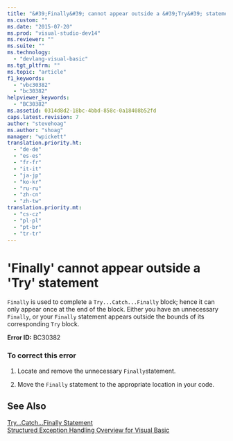 ```yaml
---
title: "&#39;Finally&#39; cannot appear outside a &#39;Try&#39; statement | Microsoft Docs"
ms.custom: ""
ms.date: "2015-07-20"
ms.prod: "visual-studio-dev14"
ms.reviewer: ""
ms.suite: ""
ms.technology: 
  - "devlang-visual-basic"
ms.tgt_pltfrm: ""
ms.topic: "article"
f1_keywords: 
  - "vbc30382"
  - "bc30382"
helpviewer_keywords: 
  - "BC30382"
ms.assetid: 0314d8d2-18bc-4bbd-858c-0a18408b52fd
caps.latest.revision: 7
author: "stevehoag"
ms.author: "shoag"
manager: "wpickett"
translation.priority.ht: 
  - "de-de"
  - "es-es"
  - "fr-fr"
  - "it-it"
  - "ja-jp"
  - "ko-kr"
  - "ru-ru"
  - "zh-cn"
  - "zh-tw"
translation.priority.mt: 
  - "cs-cz"
  - "pl-pl"
  - "pt-br"
  - "tr-tr"
---
```

# &#39;Finally&#39; cannot appear outside a &#39;Try&#39; statement
`Finally` is used to complete a `Try...Catch...Finally` block; hence it can only appear once at the end of the block. Either you have an unnecessary `Finally`, or your `Finally` statement appears outside the bounds of its corresponding `Try` block.  
  
 **Error ID:** BC30382  
  
### To correct this error  
  
1.  Locate and remove the unnecessary `Finally`statement.  
  
2.  Move the `Finally` statement to the appropriate location in your code.  
  
## See Also  
 [Try...Catch...Finally Statement](../../visual-basic/language-reference/statements/try-catch-finally-statement.md)   
 [Structured Exception Handling Overview for Visual Basic](http://msdn.microsoft.com/en-us/bb81af80-a735-4873-9711-6151a48e418a)